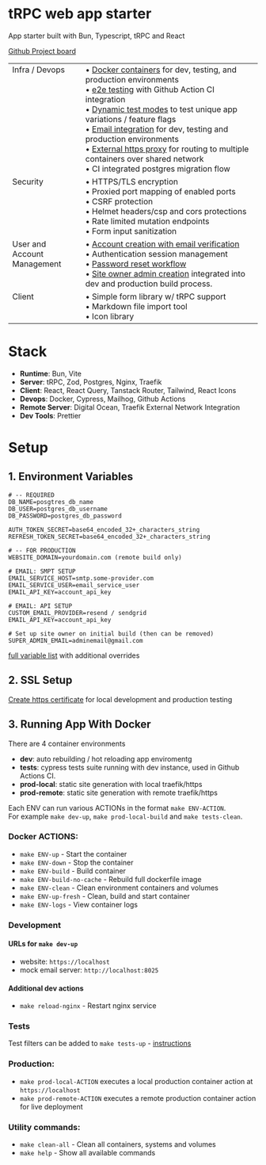 # tRPC web app starter
App starter built with Bun, Typescript, tRPC and React 

[Github Project board](https://github.com/users/kirinmurphy/projects/2)

<table>
  <tr>
    <td style="vertical-align: top;">Infra / Devops</td>
    <td>
      • <a href="#running-app-with-docker">Docker containers</a> for dev, testing, and production environments<br>
      • <a href="./cypress/e2e/base/auth_spec.cy.ts">e2e testing</a> with Github Action CI integration <br>
      • <a href="./docs/cypress_options.md">Dynamic test modes</a> to test unique app variations / feature flags<br>
      • <a href="./docs/email.md">Email integration</a> for dev, testing and production environments<br>
      • <a href="https://github.com/kirinmurphy/traefik_vps">External https proxy</a> for routing to multiple containers over shared network<br>
      • CI integrated postgres migration flow
    </td>
  </tr>
  <tr>
    <td style="vertical-align: top;">Security</td>
    <td>
      • HTTPS/TLS encryption<br>
      • Proxied port mapping of enabled ports<br>
      • CSRF protection<br>
      • Helmet headers/csp and cors protections<br>
      • Rate limited mutation endpoints<br>
      • Form input sanitization
    </td>
  </tr>
  <tr>
    <td style="vertical-align: top;">User and <br>Account Management</td>
    <td>
      • <a href="./docs/auth.md">Account creation with email verification</a><br>
      • Authentication session management<br>
      • <a href="./docs/password_reset.md">Password reset workflow</a><br>
      • <a href="./docs/super_admin_setup.md">Site owner admin creation</a> integrated into dev and production build process.
    </td>
  </tr>
  <tr>
    <td style="vertical-align: top;">Client</td>
    <td>
      • Simple form library w/ tRPC support<br>
      • Markdown file import tool<br>
      • Icon library
    </td>
  </tr>
</table>

# Stack
- **Runtime**: Bun, Vite
- **Server**: tRPC, Zod, Postgres, Nginx, Traefik
- **Client**: React, React Query, Tanstack Router, Tailwind, React Icons
- **Devops**: Docker, Cypress, Mailhog, Github Actions 
- **Remote Server**: Digital Ocean, Traefik External Network Integration
- **Dev Tools**: Prettier


# Setup
## 1. Environment Variables
```env 
# -- REQUIRED
DB_NAME=posgtres_db_name
DB_USER=postgres_db_username
DB_PASSWORD=postgres_db_password

AUTH_TOKEN_SECRET=base64_encoded_32+_characters_string
REFRESH_TOKEN_SECRET=base64_encoded_32+_characters_string

# -- FOR PRODUCTION
WEBSITE_DOMAIN=yourdomain.com (remote build only)

# EMAIL: SMPT SETUP
EMAIL_SERVICE_HOST=smtp.some-provider.com
EMAIL_SERVICE_USER=email_service_user
EMAIL_API_KEY=account_api_key

# EMAIL: API SETUP 
CUSTOM_EMAIL_PROVIDER=resend / sendgrid
EMAIL_API_KEY=account_api_key

# Set up site owner on initial build (then can be removed)
SUPER_ADMIN_EMAIL=adminemail@gmail.com
```
[full variable list](./.env.example) with additional overrides


## 2. SSL Setup
<a href="./docs/mkcert-setup.md">Create https certificate</a> for local development and production testing

## 3. <span id="running-app-with-docker">Running App With Docker</span>     
There are 4 container environments     
- **dev**: auto rebuilding / hot reloading app enviromentg
- **tests**: cypress tests suite running with dev instance, used in Github Actions CI.
- **prod-local**: static site generation with local traefik/https
- **prod-remote**: static site generation with remote traefik/https

Each ENV can run various ACTIONs in the format `make ENV-ACTION`.     
For example `make dev-up`, `make prod-local-build` and `make tests-clean`.

### Docker ACTIONS:
- `make ENV-up`                 - Start the container 
- `make ENV-down`               - Stop the container
- `make ENV-build`              - Build container
- `make ENV-build-no-cache`     - Rebuild full dockerfile image
- `make ENV-clean`              - Clean environment containers and volumes
- `make ENV-up-fresh`           - Clean, build and start container
- `make ENV-logs`               - View container logs

### Development 
#### URLs for `make dev-up` 
- website: `https://localhost`     
- mock email server: `http://localhost:8025`

#### Additional dev actions
- `make reload-nginx` - Restart nginx service

### Tests 
Test filters can be added to `make tests-up` - [instructions](./docs/cypress_options.md)    

### Production:
- `make prod-local-ACTION` executes a local production container action at `https://localhost`
- `make prod-remote-ACTION` executes a remote production container action for live deployment

### Utility commands:
- `make clean-all`              - Clean all containers, systems and volumes
- `make help`                   - Show all available commands
